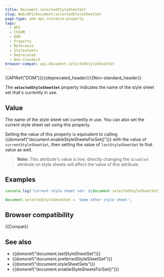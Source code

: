 ```yaml
---
title: Document.selectedStyleSheetSet
slug: Web/API/Document/selectedStyleSheetSet
page-type: web-api-instance-property
tags:
  - API
  - CSSOM
  - DOM
  - Property
  - Reference
  - Stylesheets
  - Deprecated
  - Non-standard
browser-compat: api.Document.selectedStyleSheetSet
---
```


{{APIRef("DOM")}}{{deprecated_header}}{{Non-standard_header}}

The **`selectedStyleSheetSet`** property indicates the name of the style sheet set that's currently in use.

## Value

The name of the style sheet set currently in use. You can also set the current style sheet set using this property.

Setting the value of this property is equivalent to calling
{{domxref("document.enableStyleSheetsForSet()")}} with the value of
`currentStyleSheetSet`, then setting the value of
`lastStyleSheetSet` to that value as well.

> **Note:** This attribute's value is live; directly changing
> the `disabled` attribute on style sheets will affect the value of this
> attribute.

## Examples

```js
console.log(`Current style sheet set: ${document.selectedStyleSheetSet}`);

document.selectedStyleSheetSet = 'Some other style sheet';
```

## Browser compatibility

{{Compat}}

## See also

- {{domxref("document.lastStyleSheetSet")}}
- {{domxref("document.preferredStyleSheetSet")}}
- {{domxref("document.styleSheetSets")}}
- {{domxref("document.enableStyleSheetsForSet()")}}
